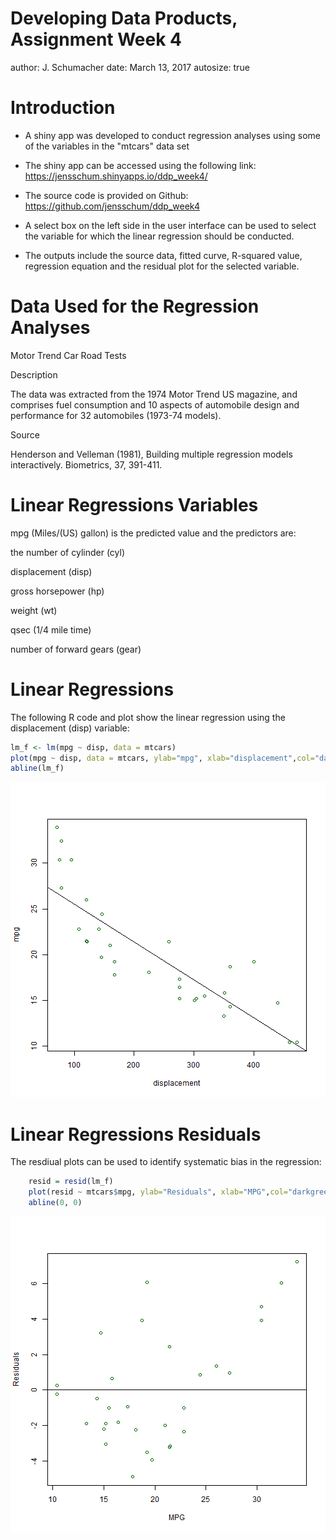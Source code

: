 Developing Data Products, Assignment Week 4
========================================================
author: J. Schumacher 
date: March 13, 2017
autosize: true


Introduction
========================================================


- A shiny app was developed to conduct regression analyses using some of the variables in the "mtcars" data set

- The shiny app can be accessed using the following link: https://jensschum.shinyapps.io/ddp_week4/

- The source code is provided on Github: https://github.com/jensschum/ddp_week4
  
- A select box on the left side in the user interface can be used to select the variable for which the linear regression should be conducted.

- The outputs include the source data, fitted curve, R-squared value, regression equation and the residual plot for the selected variable.



Data Used for the Regression Analyses
========================================================


Motor Trend Car Road Tests

Description

The data was extracted from the 1974 Motor Trend US magazine, and comprises fuel consumption and 10 aspects of automobile design and performance for 32 automobiles (1973-74 models).

Source

Henderson and Velleman (1981), Building multiple regression models interactively. Biometrics, 37, 391-411.


Linear Regressions Variables
========================================================

mpg (Miles/(US) gallon) is the predicted value and the predictors are:


the number of cylinder (cyl)


displacement (disp)


gross horsepower (hp)


weight (wt)


qsec (1/4 mile time)


number of forward gears (gear)
 
Linear Regressions
========================================================

The following R code and plot show the linear regression using the displacement (disp) variable: 


```r
lm_f <- lm(mpg ~ disp, data = mtcars)
plot(mpg ~ disp, data = mtcars, ylab="mpg", xlab="displacement",col="darkgreen")
abline(lm_f)
```

![plot of chunk unnamed-chunk-1](presentation-figure/unnamed-chunk-1-1.png)

Linear Regressions Residuals 
========================================================

The resdiual plots can be used to identify systematic bias in the regression:


```r
    resid = resid(lm_f)
    plot(resid ~ mtcars$mpg, ylab="Residuals", xlab="MPG",col="darkgreen")
    abline(0, 0)
```

![plot of chunk unnamed-chunk-2](presentation-figure/unnamed-chunk-2-1.png)
